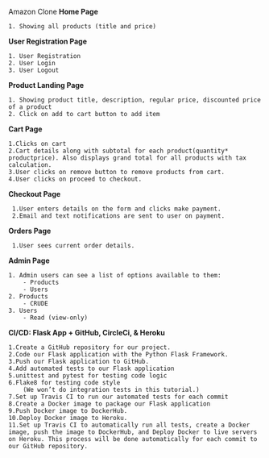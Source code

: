 Amazon Clone
**Home Page**
 

    1. Showing all products (title and price)

    

**User Registration Page** 
 

    1. User Registration
    2. User Login
    3. User Logout

    

    

**Product Landing Page**

    1. Showing product title, description, regular price, discounted price of a product
    2. Click on add to cart button to add item  

        

**Cart Page** 

    1.Clicks on cart
    2.Cart details along with subtotal for each product(quantity* productprice). Also displays grand total for all products with tax            calculation.
    3.User clicks on remove button to remove products from cart.
    4.User clicks on proceed to checkout.

**Checkout Page**

     1.User enters details on the form and clicks make payment.
     2.Email and text notifications are sent to user on payment.

**Orders Page**

     1.User sees current order details.

**Admin Page**

    

    1. Admin users can see a list of options available to them:
        - Products
        - Users
    2. Products
        - CRUDE
    3. Users
        - Read (view-only)

**CI/CD: Flask App + GitHub, CircleCi, & Heroku**

	1.Create a GitHub repository for our project.
	2.Code our Flask application with the Python Flask Framework.
	3.Push our Flask application to GitHub.
	4.Add automated tests to our Flask application
	5.unittest and pytest for testing code logic
	6.Flake8 for testing code style
		(We won’t do integration tests in this tutorial.)
	7.Set up Travis CI to run our automated tests for each commit
	8.Create a Docker image to package our Flask application
	9.Push Docker image to DockerHub.
	10.Deploy Docker image to Heroku.
	11.Set up Travis CI to automatically run all tests, create a Docker image, push the image to DockerHub, and Deploy Docker to live servers on Heroku. This process will be done automatically for each commit to our GitHub repository.
